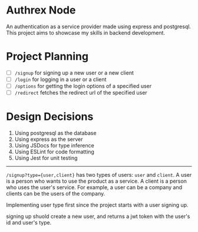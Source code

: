 # Authrex Node
An authentication as a service provider made using express and postgresql. This project aims to showcase my skills in backend development.

# Project Planning
- [ ] `/signup`
for signing up a new user or a new client
- [ ] `/login`
for logging in a user or a client
- [ ] `/options`
for getting the login options of a specified user
- [ ] `/redirect`
fetches the redirect url of the specified user

# Design Decisions
1. Using postgresql as the database
2. Using express as the server
3. Using JSDocs for type inference
4. Using ESLint for code formatting
5. Using Jest for unit testing

---

`/signup?type={user,client}` has two types of users: `user` and `client`. A user is a person who wants to use the product as a service. A client is a person who uses the user's service. For example, a user can be a company and clients can be the users of the company.

Implementing user type first since the project starts with a user signing up.

signing up shuold create a new user, and returns a jwt token with the user's id and user's type.